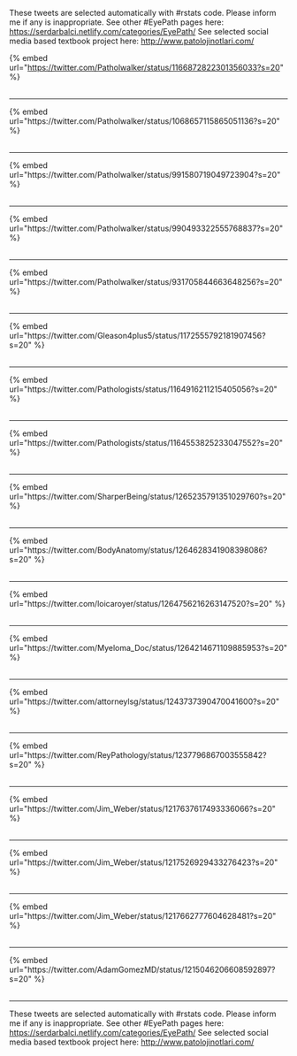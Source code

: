 

These tweets are selected automatically with #rstats code. Please inform me if any is inappropriate.
See other #EyePath pages here: https://serdarbalci.netlify.com/categories/EyePath/ 
See selected social media based textbook project here: http://www.patolojinotlari.com/

{% embed url="https://twitter.com/Patholwalker/status/1166872822301356033?s=20" %}<br>
<br>
<hr>
{% embed url="https://twitter.com/Patholwalker/status/1068657115865051136?s=20" %}<br>
<br>
<hr>
{% embed url="https://twitter.com/Patholwalker/status/991580719049723904?s=20" %}<br>
<br>
<hr>
{% embed url="https://twitter.com/Patholwalker/status/990493322555768837?s=20" %}<br>
<br>
<hr>
{% embed url="https://twitter.com/Patholwalker/status/931705844663648256?s=20" %}<br>
<br>
<hr>
{% embed url="https://twitter.com/Gleason4plus5/status/1172555792181907456?s=20" %}<br>
<br>
<hr>
{% embed url="https://twitter.com/Pathologists/status/1164916211215405056?s=20" %}<br>
<br>
<hr>
{% embed url="https://twitter.com/Pathologists/status/1164553825233047552?s=20" %}<br>
<br>
<hr>
{% embed url="https://twitter.com/SharperBeing/status/1265235791351029760?s=20" %}<br>
<br>
<hr>
{% embed url="https://twitter.com/BodyAnatomy/status/1264628341908398086?s=20" %}<br>
<br>
<hr>
{% embed url="https://twitter.com/loicaroyer/status/1264756216263147520?s=20" %}<br>
<br>
<hr>
{% embed url="https://twitter.com/Myeloma_Doc/status/1264214671109885953?s=20" %}<br>
<br>
<hr>
{% embed url="https://twitter.com/attorneylsg/status/1243737390470041600?s=20" %}<br>
<br>
<hr>
{% embed url="https://twitter.com/ReyPathology/status/1237796867003555842?s=20" %}<br>
<br>
<hr>
{% embed url="https://twitter.com/Jim_Weber/status/1217637617493336066?s=20" %}<br>
<br>
<hr>
{% embed url="https://twitter.com/Jim_Weber/status/1217526929433276423?s=20" %}<br>
<br>
<hr>
{% embed url="https://twitter.com/Jim_Weber/status/1217662777604628481?s=20" %}<br>
<br>
<hr>
{% embed url="https://twitter.com/AdamGomezMD/status/1215046206608592897?s=20" %}<br>
<br>
<hr>


These tweets are selected automatically with #rstats code. Please inform me if any is inappropriate.
See other #EyePath pages here: https://serdarbalci.netlify.com/categories/EyePath/ 
See selected social media based textbook project here: http://www.patolojinotlari.com/
